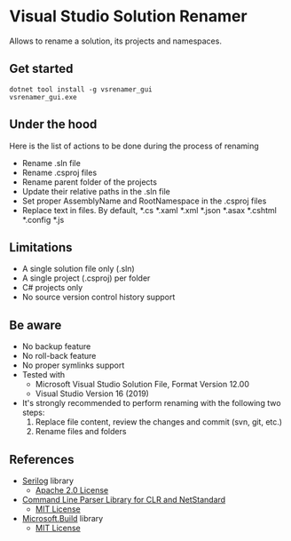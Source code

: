 Visual Studio Solution Renamer
===

Allows to rename a solution, its projects and namespaces.

Get started
---

```shell
dotnet tool install -g vsrenamer_gui
vsrenamer_gui.exe
```

Under the hood
---

Here is the list of actions to be done during the process of renaming
- Rename .sln file
- Rename .csproj files
- Rename parent folder of the projects
- Update their relative paths in the .sln file
- Set proper AssemblyName and RootNamespace in the .csproj files
- Replace text in files. By default, *.cs *.xaml *.xml *.json *.asax *.cshtml *.config *.js


Limitations
---

- A single solution file only (.sln)
- A single project (.csproj) per folder
- C# projects only
- No source version control history support

Be aware
---

- No backup feature
- No roll-back feature
- No proper symlinks support
- Tested with
    - Microsoft Visual Studio Solution File, Format Version 12.00
    - Visual Studio Version 16 (2019)
- It's strongly recommended to perform renaming with the following two steps:
    1. Replace file content, review the changes and commit (svn, git, etc.)
    2. Rename files and folders

References
---

* [Serilog](https://serilog.net/) library
    * [Apache 2.0 License](https://www.apache.org/licenses/LICENSE-2.0)
* [Command Line Parser Library for CLR and NetStandard](https://github.com/commandlineparser/commandline)
    * [MIT License](https://github.com/zzzprojects/html-agility-pack/blob/master/LICENSE)
* [Microsoft.Build](https://github.com/dotnet/msbuild) library
    * [MIT License](https://github.com/zzzprojects/html-agility-pack/blob/master/LICENSE)
